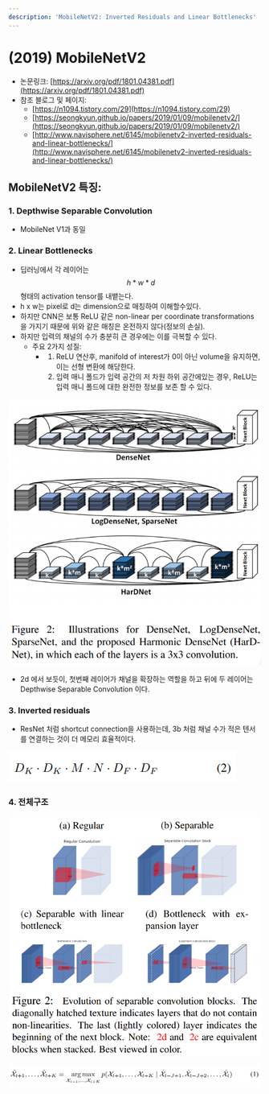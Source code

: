 ```yaml
---
description: 'MobileNetV2: Inverted Residuals and Linear Bottlenecks'
---
```


# \(2019\) MobileNetV2

* 논문링크: [https://arxiv.org/pdf/1801.04381.pdf](https://arxiv.org/pdf/1801.04381.pdf)
* 참조 블로그 및 페이지:
  * [https://n1094.tistory.com/29](https://n1094.tistory.com/29)
  * [https://seongkyun.github.io/papers/2019/01/09/mobilenetv2/](https://seongkyun.github.io/papers/2019/01/09/mobilenetv2/)
  * [http://www.navisphere.net/6145/mobilenetv2-inverted-residuals-and-linear-bottlenecks/](http://www.navisphere.net/6145/mobilenetv2-inverted-residuals-and-linear-bottlenecks/)

## MobileNetV2 특징:

### 1. Depthwise Separable Convolution

* MobileNet V1과 동일

### 2. Linear Bottlenecks

* 딥러닝에서 각 레이어는 $$h * w * d$$ 형태의 activation tensor를 내뱉는다.
* h x w는 pixel로 d는 dimension으로 매칭하여 이해할수있다.
* 하지만 CNN은 보통 ReLU 같은 non-linear per coordinate transformations 을 가지기 때문에 위와 같은 매칭은 온전하지 않다\(정보의 손실\).
* 하지만 입력의 채널의 수가 충분히 큰 경우에는 이를 극복할 수 있다.
  * 주요 2가지 성질:
    * 1. ReLU 연산후,  manifold of interest가 0이 아닌 volume을 유지하면, 이는 선형 변환에 해당한다.
      2. 입력 매니 폴드가 입력 공간의 저 차원 하위 공간에있는 경우, ReLU는 입력 매니 폴드에 대한 완전한 정보를 보존 할 수 있다.

![](../.gitbook/assets/image%20%28143%29.png)

* 2d 에서 보듯이, 첫번째 레이어가 채널을 확장하는 역할을 하고 뒤에 두 레이어는 Depthwise Separable Convolution 이다. 

### 3. Inverted residuals

* ResNet 처럼 shortcut connection을 사용하는데,  3b 처럼 채널 수가 적은 텐서를 연결하는 것이 더 메모리 효율적이다.

![](../.gitbook/assets/image%20%28141%29.png)

### 4. 전체구조

![](../.gitbook/assets/image%20%2894%29.png)

![](../.gitbook/assets/image%20%2839%29.png)







